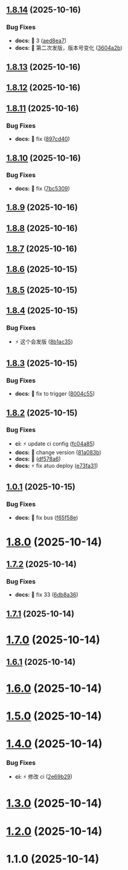 ## [1.8.14](https://github.com/EmirioBomb/GearPress-Beta/compare/v1.8.13...v1.8.14) (2025-10-16)


### Bug Fixes

* **docs:** :art: 3 ([aed8ea7](https://github.com/EmirioBomb/GearPress-Beta/commit/aed8ea7f25c55af1a4477aee7d6028af99ce6fbc))
* **docs:** :art: 第二次发版，版本号变化 ([3604a2b](https://github.com/EmirioBomb/GearPress-Beta/commit/3604a2b9e8c93263e1f6e2d53c03a23d36323317))

## [1.8.13](https://github.com/EmirioBomb/GearPress-Beta/compare/v1.8.12...v1.8.13) (2025-10-16)

## [1.8.12](https://github.com/EmirioBomb/GearPress-Beta/compare/v1.8.11...v1.8.12) (2025-10-16)

## [1.8.11](https://github.com/EmirioBomb/GearPress-Beta/compare/v1.8.10...v1.8.11) (2025-10-16)


### Bug Fixes

* **docs:** :art: fix ([897cd40](https://github.com/EmirioBomb/GearPress-Beta/commit/897cd40f8f7778ba131b74b97bdb606763154005))

## [1.8.10](https://github.com/EmirioBomb/GearPress-Beta/compare/v1.8.9...v1.8.10) (2025-10-16)


### Bug Fixes

* **docs:** :art: fix ([7bc5309](https://github.com/EmirioBomb/GearPress-Beta/commit/7bc5309f306db785c4885c39752fb035a189206e))

## [1.8.9](https://github.com/EmirioBomb/GearPress-Beta/compare/v1.8.8...v1.8.9) (2025-10-16)

## [1.8.8](https://github.com/EmirioBomb/GearPress-Beta/compare/v1.8.7...v1.8.8) (2025-10-16)

## [1.8.7](https://github.com/EmirioBomb/GearPress-Beta/compare/v1.8.6...v1.8.7) (2025-10-16)

## [1.8.6](https://github.com/EmirioBomb/GearPress-Beta/compare/v1.8.5...v1.8.6) (2025-10-15)

## [1.8.5](https://github.com/EmirioBomb/GearPress-Beta/compare/v1.8.4...v1.8.5) (2025-10-15)

## [1.8.4](https://github.com/EmirioBomb/GearPress-Beta/compare/v1.8.3...v1.8.4) (2025-10-15)


### Bug Fixes

* :zap: 这个会发版 ([8b1ac35](https://github.com/EmirioBomb/GearPress-Beta/commit/8b1ac359a1163f5e0cfa2b648d018d6ba376c2f7))

## [1.8.3](https://github.com/EmirioBomb/GearPress-Beta/compare/v1.8.2...v1.8.3) (2025-10-15)


### Bug Fixes

* **docs:** :art: fix to trigger ([8004c55](https://github.com/EmirioBomb/GearPress-Beta/commit/8004c55e8a02e4cd015c9e08bc987de7dcb934e8))

## [1.8.2](https://github.com/EmirioBomb/GearPress-Beta/compare/v1.8.1...v1.8.2) (2025-10-15)


### Bug Fixes

* **ci:** :zap: update ci config ([fc04a85](https://github.com/EmirioBomb/GearPress-Beta/commit/fc04a85dc1e3ced430b381aaaf801961c812d039))
* **docs:** :art: change version ([81a083b](https://github.com/EmirioBomb/GearPress-Beta/commit/81a083be4a6fecb90fa48bf4927f95c9d8879b85))
* **docs:** :test_tube: ([df578a6](https://github.com/EmirioBomb/GearPress-Beta/commit/df578a6e6f05211970f1f3e0bbcffb76072640b0))
* **docs:** :zap: fix atuo deploy ([e73fa31](https://github.com/EmirioBomb/GearPress-Beta/commit/e73fa31cfdedccaf3bb8434da8ad13dd8ba27fc6))

## [1.0.1](https://github.com/EmirioBomb/GearPress-Beta/compare/v1.8.0...v1.0.1) (2025-10-15)


### Bug Fixes

* **docs:** :bug: fix bus ([f65f58e](https://github.com/EmirioBomb/GearPress-Beta/commit/f65f58e09519782debc870e92e5eee70f3ac99a4))



# [1.8.0](https://github.com/EmirioBomb/GearPress-Beta/compare/v1.7.2...v1.8.0) (2025-10-14)



## [1.7.2](https://github.com/EmirioBomb/GearPress-Beta/compare/v1.7.1...v1.7.2) (2025-10-14)


### Bug Fixes

* **docs:** :art: fix 33 ([6db8a36](https://github.com/EmirioBomb/GearPress-Beta/commit/6db8a366fe30d8f24bb5df1ee5a1dfaaab5b1285))



## [1.7.1](https://github.com/EmirioBomb/GearPress-Beta/compare/v1.7.0...v1.7.1) (2025-10-14)



# [1.7.0](https://github.com/EmirioBomb/GearPress-Beta/compare/v1.6.1...v1.7.0) (2025-10-14)



## [1.6.1](https://github.com/EmirioBomb/GearPress-Beta/compare/v1.6.0...v1.6.1) (2025-10-14)



# [1.6.0](https://github.com/EmirioBomb/GearPress-Beta/compare/v1.5.0...v1.6.0) (2025-10-14)



# [1.5.0](https://github.com/EmirioBomb/GearPress-Beta/compare/v1.4.0...v1.5.0) (2025-10-14)



# [1.4.0](https://github.com/EmirioBomb/GearPress-Beta/compare/v1.3.0...v1.4.0) (2025-10-14)


### Bug Fixes

* **ci:** :zap: 修改 ci ([2e69b29](https://github.com/EmirioBomb/GearPress-Beta/commit/2e69b29326314857c92514e7dda6089bdae0fb9e))



# [1.3.0](https://github.com/EmirioBomb/GearPress-Beta/compare/v1.2.0...v1.3.0) (2025-10-14)



# [1.2.0](https://github.com/EmirioBomb/GearPress-Beta/compare/v1.1.0...v1.2.0) (2025-10-14)



# 1.1.0 (2025-10-14)

